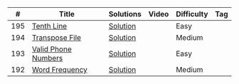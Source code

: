 |  #  |      Title     |   Solutions   | Video         | Difficulty    | Tag          
|-----|----------------|---------------|---------------|---------------|-------------
|195|[Tenth Line](https://leetcode.com/problems/tenth-line/)|[Solution](https://github.com/fishercoder1534/Leetcode/blob/master/shell/TenthLine.sh)|  | Easy|
|194|[Transpose File](https://leetcode.com/problems/transpose-file/)|[Solution](https://github.com/fishercoder1534/Leetcode/blob/master/shell/TransposeFile.sh)|  | Medium|
|193|[Valid Phone Numbers](https://leetcode.com/problems/valid-phone-numbers/)|[Solution](https://github.com/fishercoder1534/Leetcode/blob/master/shell/ValidPhoneNumbers.sh)| | Easy|
|192|[Word Frequency](https://leetcode.com/problems/word-frequency/)|[Solution](https://github.com/fishercoder1534/Leetcode/blob/master/shell/_192.sh)| | Medium|